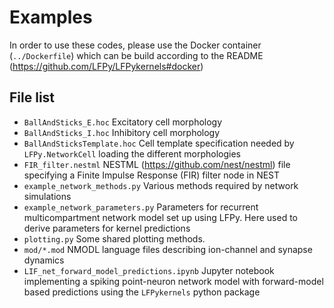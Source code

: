 # Examples

In order to use these codes, please use the Docker container (`../Dockerfile`) which can be build according to the README (https://github.com/LFPy/LFPykernels#docker)

## File list

- `BallAndSticks_E.hoc`
  Excitatory cell morphology
- `BallAndSticks_I.hoc`
  Inhibitory cell morphology
- `BallAndSticksTemplate.hoc`
  Cell template specification needed by `LFPy.NetworkCell` loading the different morphologies
- `FIR_filter.nestml`
  NESTML (https://github.com/nest/nestml) file specifying a Finite Impulse Response (FIR) filter node in NEST
- `example_network_methods.py`
  Various methods required by network simulations
- `example_network_parameters.py`
  Parameters for recurrent multicompartment network model set up using LFPy. Here used to derive parameters for kernel predictions
- `plotting.py`
  Some shared plotting methods.
- `mod/*.mod`
  NMODL language files describing ion-channel and synapse dynamics
- `LIF_net_forward_model_predictions.ipynb`
  Jupyter notebook implementing a spiking point-neuron network model with forward-model based predictions using the `LFPykernels` python package
